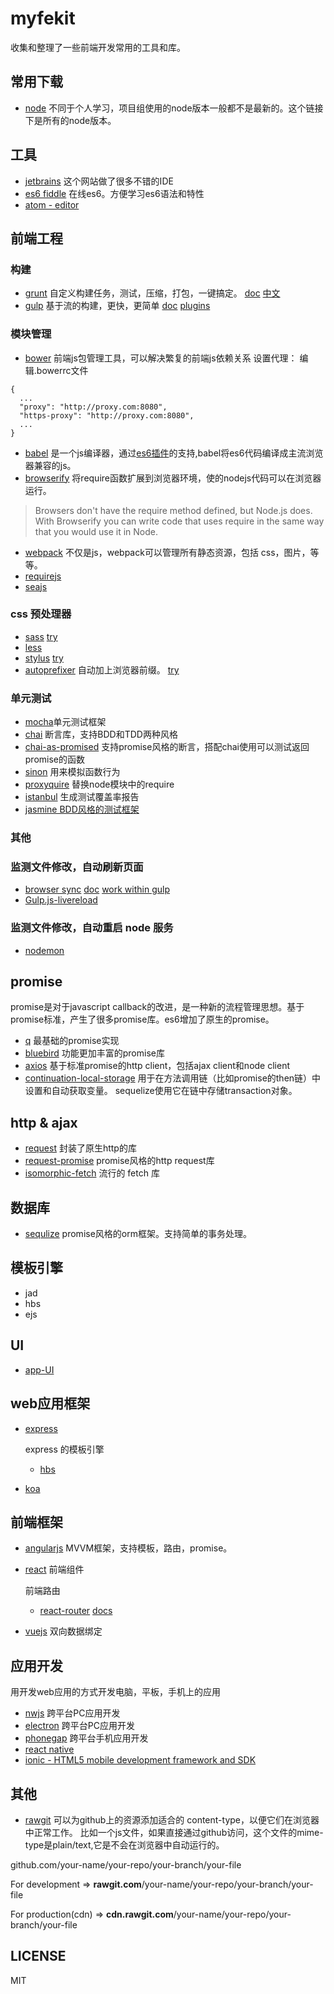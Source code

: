 # myfekit
收集和整理了一些前端开发常用的工具和库。

## 常用下载
* [node](https://nodejs.org/dist/) 不同于个人学习，项目组使用的node版本一般都不是最新的。这个链接下是所有的node版本。

## 工具
* [jetbrains](http://www.jetbrains.com/) 这个网站做了很多不错的IDE
* [es6 fiddle](http://www.es6fiddle.net/) 在线es6。方便学习es6语法和特性
* [atom - editor](https://github.com/atom/atom)

## 前端工程
### 构建
* [grunt](https://github.com/gruntjs/grunt) 自定义构建任务，测试，压缩，打包，一键搞定。
  [doc](http://gruntjs.com/)
  [中文](http://www.gruntjs.net/getting-started)
* [gulp](https://github.com/gulpjs/gulp) 基于流的构建，更快，更简单 
   [doc](https://github.com/gulpjs/gulp/tree/master/docs)
   [plugins](http://gulpjs.com/plugins/)

### 模块管理
* [bower](https://github.com/bower/bower) 前端js包管理工具，可以解决繁复的前端js依赖关系
   设置代理：
   编辑.bowerrc文件
```
{
  ...
  "proxy": "http://proxy.com:8080",
  "https-proxy": "http://proxy.com:8080",
  ...
}
```
*  [babel](http://babeljs.io/) 是一个js编译器，通过[es6插件](http://babeljs.io/docs/plugins/preset-es2015/)的支持,babel将es6代码编译成主流浏览器兼容的js。
* [browserify](http://browserify.org/) 将require函数扩展到浏览器环境，使的nodejs代码可以在浏览器运行。

>Browsers don't have the require method defined, but Node.js does. With Browserify you can write code that uses require in the same way that you would use it in Node.

* [webpack](http://webpack.github.io/) 不仅是js，webpack可以管理所有静态资源，包括 css，图片，等等。
* [requirejs](http://www.requirejs.org/)
* [seajs](http://seajs.org/docs/)

### css 预处理器
* [sass](https://github.com/sass/node-sass)  [try](http://sassmeister.com/)
* [less]()
* [stylus](http://stylus-lang.com/)  [try](http://stylus-lang.com/try.html)
* [autoprefixer](https://github.com/postcss/autoprefixer) 自动加上浏览器前缀。  [try](http://autoprefixer.github.io/)

### 单元测试

* [mocha](https://github.com/mochajs/mocha)单元测试框架
* [chai](https://github.com/chaijs/chai) 断言库，支持BDD和TDD两种风格
* [chai-as-promised](https://github.com/domenic/chai-as-promised) 支持promise风格的断言，搭配chai使用可以测试返回promise的函数
* [sinon](https://github.com/sinonjs/sinon) 用来模拟函数行为
* [proxyquire](https://github.com/thlorenz/proxyquire) 替换node模块中的require
* [istanbul](https://github.com/gotwarlost/istanbul) 生成测试覆盖率报告
* [jasmine BDD风格的测试框架](http://jasmine.github.io/edge/introduction.html)

### 其他
### 监测文件修改，自动刷新页面

* [browser sync](https://www.browsersync.io/) 
  [doc](https://www.browsersync.io/docs/)
  [work within gulp](https://www.browsersync.io/docs/gulp/)
* [Gulp.js-livereload](https://cnodejs.org/topic/53427d16dc556e3b3901861e)

### 监测文件修改，自动重启 node 服务
* [nodemon](https://github.com/remy/nodemon)

## promise
promise是对于javascript callback的改进，是一种新的流程管理思想。基于promise标准，产生了很多promise库。es6增加了原生的promise。
* [q](https://github.com/kriskowal/q) 最基础的promise实现
* [bluebird](https://github.com/petkaantonov/bluebird) 功能更加丰富的promise库
* [axios](https://github.com/mzabriskie/axios) 基于标准promise的http client，包括ajax client和node client
* [continuation-local-storage](https://www.npmjs.com/package/continuation-local-storage) 用于在方法调用链（比如promise的then链）中设置和自动获取变量。 sequelize使用它在链中存储transaction对象。

## http & ajax
* [request](https://github.com/request/request) 封装了原生http的库
* [request-promise](https://github.com/request/request-promise) promise风格的http request库
* [isomorphic-fetch](https://github.com/matthew-andrews/isomorphic-fetch) 流行的 fetch 库

## 数据库
* [sequlize](https://github.com/sequelize/sequelize) promise风格的orm框架。支持简单的事务处理。

## 模板引擎
* jad
* hbs
* ejs

## UI
* [app-UI](https://github.com/triceam/app-UI)

## web应用框架

* [express](https://github.com/strongloop/express)
  
  express 的模板引擎
  * [hbs](https://github.com/barc/express-hbs)
* [koa](https://github.com/koajs/koa)

## 前端框架

* [angularjs](https://github.com/angular/angular) MVVM框架，支持模板，路由，promise。
* [react](https://github.com/facebook/react) 前端组件
  
  前端路由
  * [react-router](https://github.com/rackt/react-router) [docs](https://github.com/rackt/react-router/tree/latest/docs)
* [vuejs](http://cn.vuejs.org/) 双向数据绑定

## 应用开发
用开发web应用的方式开发电脑，平板，手机上的应用
* [nwjs](https://github.com/nwjs/nw.js) 跨平台PC应用开发
* [electron](https://github.com/atom/electron) 跨平台PC应用开发
* [phonegap](https://github.com/sintaxi/phonegap) 跨平台手机应用开发
* [react native](https://github.com/facebook/react-native)
* [ionic - HTML5 mobile development framework and SDK](https://github.com/driftyco/ionic)

## 其他
* [rawgit](http://rawgit.com/) 可以为github上的资源添加适合的 content-type，以便它们在浏览器中正常工作。
  比如一个js文件，如果直接通过github访问，这个文件的mime-type是plain/text,它是不会在浏览器中自动运行的。
 
github.com/your-name/your-repo/your-branch/your-file 

  For development => **rawgit.com**/your-name/your-repo/your-branch/your-file
  
  For production(cdn) =>  **cdn.rawgit.com**/your-name/your-repo/your-branch/your-file
  

## LICENSE

MIT





